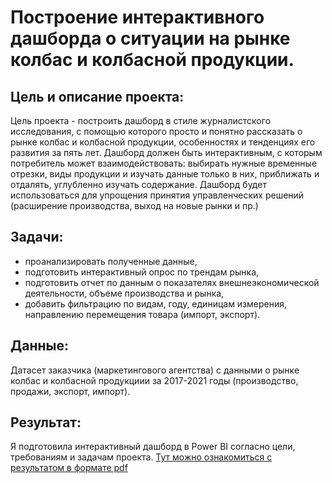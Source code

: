 # Построение интерактивного дашборда о ситуации на рынке колбас и колбасной продукции. 

## Цель и описание проекта:

Цель проекта - построить дашборд  в стиле журналистского исследования, с помощью которого просто и понятно рассказать о рынке колбас и колбасной продукции, особенностях и тенденциях его развития за пять лет. 
Дашборд должен быть интерактивным, с которым потребитель может взаимодействовать: выбирать нужные временные отрезки, виды продукции и изучать данные только в них, приближать и отдалять, углубленно изучать содержание.
Дашборд будет использоваться для упрощения принятия управленческих решений (расширение производства, выход на новые рынки и пр.)

## Задачи:
- проанализировать полученные данные, 
- подготовить интерактивный опрос по трендам рынка,
- подготовить отчет по данным о показателях внешнеэкономической деятельности, объеме производства и рынка, 
- добавить фильтрацию по видам, году, единицам измерения, направлению перемещения товара (импорт, экспорт).

## Данные:
Датасет заказчика (маркетингового агентства) с данными о рынке колбас и колбасной продукциии за 2017-2021 годы (производство, продажи, экспорт, импорт).

## Результат:
Я подготовила интерактивный дашборд в Power BI согласно цели, требованиям и задачам проекта. [Тут можно ознакомиться с результатом в формате pdf](https://github.com/maryaborisova/portfolio/blob/main/dashboard_sausages/dashboard_sausages.pdf)
